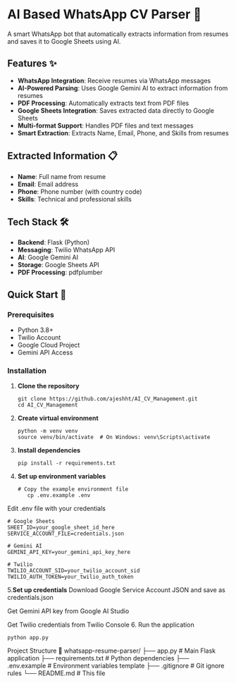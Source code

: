 # AI Based WhatsApp CV Parser 🤖

A smart WhatsApp bot that automatically extracts information from resumes and saves it to Google Sheets using AI.

## Features ✨

- **WhatsApp Integration**: Receive resumes via WhatsApp messages
- **AI-Powered Parsing**: Uses Google Gemini AI to extract information from resumes
- **PDF Processing**: Automatically extracts text from PDF files
- **Google Sheets Integration**: Saves extracted data directly to Google Sheets
- **Multi-format Support**: Handles PDF files and text messages
- **Smart Extraction**: Extracts Name, Email, Phone, and Skills from resumes

## Extracted Information 📋

- **Name**: Full name from resume
- **Email**: Email address
- **Phone**: Phone number (with country code)
- **Skills**: Technical and professional skills

## Tech Stack 🛠️

- **Backend**: Flask (Python)
- **Messaging**: Twilio WhatsApp API
- **AI**: Google Gemini AI
- **Storage**: Google Sheets API
- **PDF Processing**: pdfplumber

## Quick Start 🚀

### Prerequisites

- Python 3.8+
- Twilio Account
- Google Cloud Project
- Gemini API Access

### Installation

1. **Clone the repository**
   ```
   git clone https://github.com/ajeshht/AI_CV_Management.git
   cd AI_CV_Management
2. **Create virtual environment**
   ```
   python -m venv venv
   source venv/bin/activate  # On Windows: venv\Scripts\activate
3. **Install dependencies**
   ```
   pip install -r requirements.txt
4. **Set up environment variables**
   ```
   # Copy the example environment file
      cp .env.example .env
Edit .env file with your credentials
   ```
   # Google Sheets
   SHEET_ID=your_google_sheet_id_here
   SERVICE_ACCOUNT_FILE=credentials.json

   # Gemini AI
   GEMINI_API_KEY=your_gemini_api_key_here

   # Twilio
   TWILIO_ACCOUNT_SID=your_twilio_account_sid
   TWILIO_AUTH_TOKEN=your_twilio_auth_token

```
5.**Set up credentials**
   Download Google Service Account JSON and save as credentials.json

   Get Gemini API key from Google AI Studio

   Get Twilio credentials from Twilio Console
6. Run the application
   ```
   python app.py
```
Project Structure 📁
   whatsapp-resume-parser/
   ├── app.py                 # Main Flask application
   ├── requirements.txt       # Python dependencies
   ├── .env.example          # Environment variables template
   ├── .gitignore           # Git ignore rules
   └── README.md            # This file

